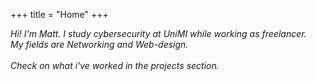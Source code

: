 +++
title = "Home"
+++

_Hi! I'm Matt. I study cybersecurity at UniMI while working as freelancer.<br>My fields are Networking and Web-design.<br> <br> Check on what i've worked in the projects section._

